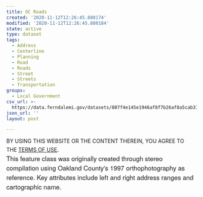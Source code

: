 ```yaml
---
title: OC Roads
created: '2020-11-12T12:26:45.880174'
modified: '2020-11-12T12:26:45.880184'
state: active
type: dataset
tags:
  - Address
  - Centerline
  - Planning
  - Road
  - Roads
  - Street
  - Streets
  - Transportation
groups:
  - Local Government
csv_url: >-
  https://data.ferndalemi.gov/datasets/807f4e145e1946af8f7b26af8a5cab31_0.csv?outSR=%7B%22latestWkid%22%3A3857%2C%22wkid%22%3A102100%7D
json_url: ''
layout: post

---
```

BY USING THIS WEBSITE OR THE CONTENT THEREIN, YOU AGREE TO THE <u><a href='https://www.oakgov.com/open-data-terms'>TERMS OF USE</a></u><span style='font-family: &quot;Avenir Next W01&quot;, &quot;Avenir Next W00&quot;, &quot;Avenir Next&quot;, Avenir, &quot;Helvetica Neue&quot;, Helvetica, Arial, sans-serif; font-size: 17px;'>. </span><span style='font-family: &quot;Avenir Next W01&quot;, &quot;Avenir Next W00&quot;, &quot;Avenir Next&quot;, Avenir, &quot;Helvetica Neue&quot;, Helvetica, Arial, sans-serif; font-size: 17px;'><br />This feature class was originally created through stereo compilation using Oakland County's 1997 orthophotography as reference. Key attributes include left and right address ranges and cartographic name.</span>
